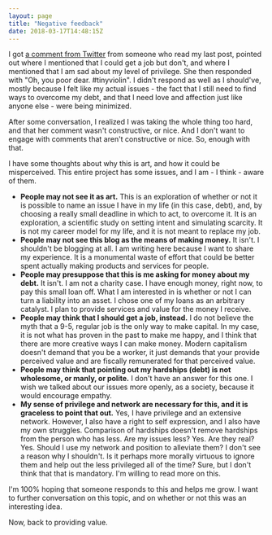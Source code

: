 ```yaml
---
layout: page
title: "Negative feedback"
date: 2018-03-17T14:48:15Z
---
```


I got [a comment from Twitter](https://twitter.com/lisah/status/975066054761353216) from someone who read my last post, pointed out where I mentioned that I could get a job but don't, and where I mentioned that I am sad about my level of privilege. She then responded with "Oh, you poor dear. #tinyviolin". I didn't respond as well as I should've, mostly because I felt like my actual issues - the fact that I still need to find ways to overcome my debt, and that I need love and affection just like anyone else - were being minimized.

After some conversation, I realized I was taking the whole thing too hard, and that her comment wasn't constructive, or nice. And I don't want to engage with comments that aren't constructive or nice. So, enough with that.

I have some thoughts about why this is art, and how it could be misperceived. This entire project has some issues, and I am - I think - aware of them.

- **People may not see it as art.** This is an exploration of whether or not it is possible to name an issue I have in my life (in this case, debt), and, by choosing a really small deadline in which to act, to overcome it. It is an exploration, a scientific study on setting intent and simulating scarcity. It is not my career model for my life, and it is not meant to replace my job.
- **People may not see this blog as the means of making money.** It isn't. I shouldn't be blogging at all. I am writing here because I want to share my experience. It is a monumental waste of effort that could be better spent actually making products and services for people.
- **People may presuppose that this is me asking for money about my debt.** It isn't. I am not a charity case. I have enough money, right now, to pay this small loan off. What I am interested in is whether or not I can turn a liability into an asset. I chose one of my loans as an arbitrary catalyst. I plan to provide services and value for the money I receive.
- **People may think that I should get a job, instead.** I do not believe the myth that a 9-5, regular job is the only way to make capital. In my case, it is not what has proven in the past to make me happy, and I think that there are more creative ways I can make money. Modern capitalism doesn't demand that you be a worker, it just demands that your provide perceived value and are fiscally remunerated for that perceived value.
- **People may think that pointing out my hardships (debt) is not wholesome, or manly, or polite.** I don't have an answer for this one. I wish we talked about our issues more openly, as a society, because it would encourage empathy.
- **My sense of privilege and network are necessary for this, and it is graceless to point that out.** Yes, I have privilege and an extensive network. However, I also have a right to self expression, and I also have my own struggles. Comparison of hardships doesn't remove hardships from the person who has less. Are my issues less? Yes. Are they real? Yes. Should I use my network and position to alleviate them? I don't see a reason why I shouldn't. Is it perhaps more morally virtuous to ignore them and help out the less privileged all of the time? Sure, but I don't think that that is mandatory. I'm willing to read more on this.

I'm 100% hoping that someone responds to this and helps me grow. I want to further conversation on this topic, and on whether or not this was an interesting idea.

Now, back to providing value.
